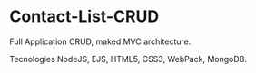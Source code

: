 # Contact-List-CRUD

Full Application CRUD, maked MVC architecture.

Tecnologies NodeJS, EJS, HTML5, CSS3, WebPack, MongoDB.
